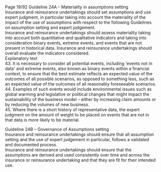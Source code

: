  
Page 19/92 
Guideline 24A – Materiality in assumptions setting  
Insurance and reinsurance undertakings should set assumptions and use expert judgment, in 
particular taking into account the materiality of the impact of the use of assumptions with 
respect to the following Guidelines on assumption setting and expert judgement.  
Insurance and reinsurance undertakings should assess materiality taking into account both 
quantitative and qualitative indicators and taking into consideration binary events, extreme 
events, and events that are not present in historical data. Insurance and reinsurance 
undertakings should overall evaluate the indicators considered.  
Explanatory text  
43. It is necessary to consider all potential events, including 'events not in data' and extreme 
events, also known as binary  events within a financial context, to ensure that the best 
estimate reflects an expected value of the outcomes of all possible scenarios, as opposed 
to something less, such as an expected value of the outcomes of all reasonably foreseeable 
scenarios.  
44. Examples of such events would include environmental issues such as global warming and 
legislative or political changes that might impact the sustainability of the business model – either by increasing claim amounts or by reducing the volumes of new business.  
45. Where there is a short history of representative data, the expert judgment on the amount 
of weight to be placed on events that are not in that data is more likely to be material.  
 
Guideline 24B – Governance of Assumptions setting  
Insurance and reinsurance undertakings should ensure that all assumption setting and the use 
of expert judgement in particular, follows a validated and documented process.  
Insurance and reinsurance undertakings should ensure that the assumptions are derived and 
used consistently over time and across the insurance or reinsurance undertaking and that they 
are fit for their intended use.  